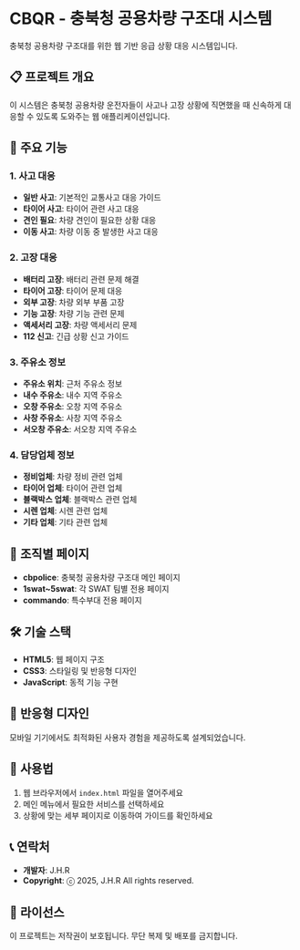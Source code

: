 # CBQR - 충북청 공용차량 구조대 시스템

충북청 공용차량 구조대를 위한 웹 기반 응급 상황 대응 시스템입니다.

## 📋 프로젝트 개요

이 시스템은 충북청 공용차량 운전자들이 사고나 고장 상황에 직면했을 때 신속하게 대응할 수 있도록 도와주는 웹 애플리케이션입니다.

## 🚗 주요 기능

### 1. 사고 대응
- **일반 사고**: 기본적인 교통사고 대응 가이드
- **타이어 사고**: 타이어 관련 사고 대응
- **견인 필요**: 차량 견인이 필요한 상황 대응
- **이동 사고**: 차량 이동 중 발생한 사고 대응

### 2. 고장 대응
- **배터리 고장**: 배터리 관련 문제 해결
- **타이어 고장**: 타이어 문제 대응
- **외부 고장**: 차량 외부 부품 고장
- **기능 고장**: 차량 기능 관련 문제
- **액세서리 고장**: 차량 액세서리 문제
- **112 신고**: 긴급 상황 신고 가이드

### 3. 주유소 정보
- **주유소 위치**: 근처 주유소 정보
- **내수 주유소**: 내수 지역 주유소
- **오창 주유소**: 오창 지역 주유소
- **사창 주유소**: 사창 지역 주유소
- **서오창 주유소**: 서오창 지역 주유소

### 4. 담당업체 정보
- **정비업체**: 차량 정비 관련 업체
- **타이어 업체**: 타이어 관련 업체
- **블랙박스 업체**: 블랙박스 관련 업체
- **시렌 업체**: 시렌 관련 업체
- **기타 업체**: 기타 관련 업체

## 🏢 조직별 페이지

- **cbpolice**: 충북청 공용차량 구조대 메인 페이지
- **1swat~5swat**: 각 SWAT 팀별 전용 페이지
- **commando**: 특수부대 전용 페이지

## 🛠 기술 스택

- **HTML5**: 웹 페이지 구조
- **CSS3**: 스타일링 및 반응형 디자인
- **JavaScript**: 동적 기능 구현

## 📱 반응형 디자인

모바일 기기에서도 최적화된 사용자 경험을 제공하도록 설계되었습니다.

## 🚀 사용법

1. 웹 브라우저에서 `index.html` 파일을 열어주세요
2. 메인 메뉴에서 필요한 서비스를 선택하세요
3. 상황에 맞는 세부 페이지로 이동하여 가이드를 확인하세요

## 📞 연락처

- **개발자**: J.H.R
- **Copyright**: ⓒ 2025, J.H.R All rights reserved.

## 📝 라이선스

이 프로젝트는 저작권이 보호됩니다. 무단 복제 및 배포를 금지합니다. 